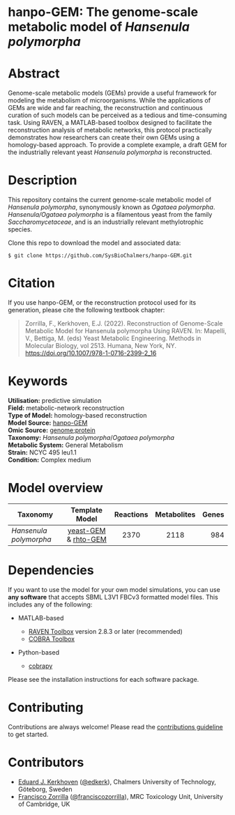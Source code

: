 # hanpo-GEM: The genome-scale metabolic model of _Hansenula polymorpha_

# Abstract

Genome-scale metabolic models (GEMs) provide a useful framework for modeling the metabolism of microorganisms. While the applications of GEMs are wide and far reaching, the reconstruction and continuous curation of such models can be perceived as a tedious and time-consuming task. Using RAVEN, a MATLAB-based toolbox designed to facilitate the reconstruction analysis of metabolic networks, this protocol practically demonstrates how researchers can create their own GEMs using a homology-based approach. To provide a complete example, a draft GEM for the industrially relevant yeast _Hansenula polymorpha_ is reconstructed.

# Description

This repository contains the current genome-scale metabolic model of _Hansenula polymorpha_, synonymously known as _Ogataea polymorpha_. _Hansenula/Ogataea polymorpha_ is a filamentous yeast from the family _Saccharomycetaceae_, and is an industrially relevant methylotrophic species. 

Clone this repo to download the model and associated data:

```
$ git clone https://github.com/SysBioChalmers/hanpo-GEM.git
```

# Citation

If you use hanpo-GEM, or the reconstruction protocol used for its generation, please cite the following textbook chapter:

  > Zorrilla, F., Kerkhoven, E.J. (2022). Reconstruction of Genome-Scale Metabolic Model for Hansenula polymorpha Using RAVEN. In: Mapelli, V., Bettiga, M. (eds) Yeast Metabolic Engineering. Methods in Molecular Biology, vol 2513. Humana, New York, NY. https://doi.org/10.1007/978-1-0716-2399-2_16

# Keywords

**Utilisation:** predictive simulation\
**Field:** metabolic-network reconstruction\
**Type of Model:** homology-based reconstruction\
**Model Source:** [hanpo-GEM](https://doi.org/10.1007/978-1-0716-2399-2_16)\
**Omic Source:** [genome](https://www.ncbi.nlm.nih.gov/datasets/genome/GCF_001664045.1/);[protein](https://mycocosm.jgi.doe.gov/Hanpo2/Hanpo2.home.html)\
**Taxonomy:** _Hansenula polymorpha_/_Ogataea polymorpha_\
**Metabolic System:** General Metabolism\
**Strain:** NCYC 495 leu1.1\
**Condition:** Complex medium

# Model overview

|Taxonomy | Template Model | Reactions | Metabolites| Genes |
| ------------- |:-------------:|:-------------:|:-------------:|-----:|
|_Hansenula polymorpha_| [yeast-GEM](https://github.com/SysBioChalmers/yeast-GEM) & [rhto-GEM](https://github.com/SysBioChalmers/rhto-GEM/) | 2370 | 2118 | 984 |

# Dependencies

If you want to use the model for your own model simulations, you can use **any software** that accepts SBML L3V1 FBCv3 formatted model files. This includes any of the following:
* MATLAB-based
  * [RAVEN Toolbox](https://github.com/SysBioChalmers/RAVEN) version 2.8.3 or later (recommended)  
  * [COBRA Toolbox](https://github.com/opencobra/cobratoolbox)

* Python-based
  * [cobrapy](https://github.com/opencobra/cobrapy)  

Please see the installation instructions for each software package.

# Contributing

Contributions are always welcome! Please read the [contributions guideline](https://github.com/SysBioChalmers/yeast-GEM/blob/main/.github/CONTRIBUTING.md) to get started.

# Contributors
* [Eduard J. Kerkhoven](https://www.chalmers.se/en/staff/Pages/Eduard-Kerkhoven.aspx) ([@edkerk](https://github.com/edkerk)), Chalmers University of Technology, Göteborg, Sweden
* [Francisco Zorrilla](https://www.mrc-tox.cam.ac.uk/staff/francisco-zorrilla) ([@franciscozorrilla](https://github.com/franciscozorrilla)), MRC Toxicology Unit, University of Cambridge, UK

